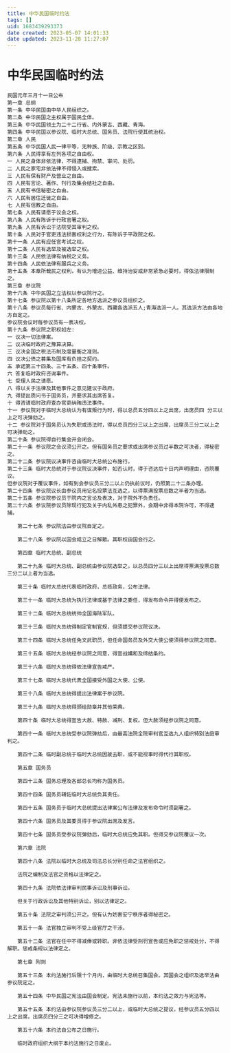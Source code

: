 ```yaml
---
title: 中华民国临时约法
tags: []
uid: 1683439293373
date created: 2023-05-07 14:01:33
date updated: 2023-11-28 11:27:07
---
```


# 中华民国临时约法

    民国元年三月十一日公布
    第一章 总纲
    第一条 中华民国由中华人民组织之。
    第二条 中华民国之主权属于国民全体。
    第三条 中华民国领土为二十二行省、内外蒙古、西藏、青海。
    第四条 中华民国以参议院、临时大总统、国务员、法院行使其统治权。
    第二章 人民
    第五条 中华民国人民一律平等，无种族、阶级、宗教之区别。
    第六条 人民得享有左列各项之自由权。
    一 人民之身体非依法律，不得逮捕、拘禁、审问、处罚。
    二 人民之家宅非依法律不得侵入或搜索。
    三 人民有保有财产及营业之自由。
    四 人民有言论、著作、刊行及集会结社之自由。
    五 人民有书信秘密之自由。
    六 人民有居住迁徙之自由。
    七 人民有信教之自由。
    第七条 人民有请愿于议会之权。
    第八条 人民有陈诉于行政官署之权。
    第九条 人民有诉讼于法院受其审判之权。
    第十条 人民对于官吏违法损害权利之行为，有陈诉于平政院之权。
    第十一条 人民有应任官考试之权。
    第十二条 人民有选举及被选举之权。
    第十三条 人民依法律有纳税之义务。
    第十四条 人民依法律有服兵之义务。
    第十五条 本章所载民之权利，有认为增进公益、维持治安或非常紧急必要时，得依法律限制之。
    第三章 参议院
    第十六条 中华民国之立法权以参议院行之。
    第十七条 参议院以第十八条所定各地方选派之参议员组织之。
    第十八条 参议员每行省、内蒙古、外蒙古、西藏各选派五人;青海选派一人。其选派方法由各地方自定之。
    参议院会议时每参议员有一表决权。
    第十九条 参议院之职权如左:
    一 议决一切法律案。
    二 议决临时政府之豫算决算。
    三 议决全国之税法币制及度量衡之准则。
    四 议决公债之募集及国库有负担之契约。
    五 承诺第三十四条、三十五条、四十条事件。
    六 答复临时政府咨询事件。
    七 受理人民之请愿。
    八 得以关于法律及其他事件之意见建议于政府。
    九 得提出质问书于国务员，并要求其出席答复。
    十 得咨请临时政府查办官吏纳贿违法事件。
    十一 参议院对于临时大总统认为有谋叛行为时，得以总员五分四以上之出席，出席员四 分三以上之可决弹劾之。
    十二 参议院对于国务员认为失职或违法时，得以总员四分三以上之出席，出席员三分二以上之可决弹劾之。
    第二十条 参议院得自行集会开会闭会。
    第二十一条 参议院之会议须公开之。但有国务员之要求或出席参议员过半数之可决者，得秘密之。
    第二十二条 参议院议决事件咨由临时大总统公布施行。
    第二十三条 临时大总统对于参议院议决事件，如否认时，得于咨达后十日内声明理由，咨院覆议。
    但参议院对于覆议事件，如有到会参议员三分二以上仍执前议时，仍照第二十二条办理。
    第二十四条 参议院议长由参议员用记名投票法互选之，以得票满投票总数之半者为当选。
    第二十五条 参议院参议员于院内之言论及表决，对于院外不负责任。
    第二十六条 参议院参议员除现行犯及关于内乱外患之犯罪外，会期中非得本院许可，不得逮捕。

    　　第二十七条 参议院法由参议院自定之。

    　　第二十八条 参议院以国会成立之日解散。其职权由国会行之。

    　　第四章 临时大总统、副总统

    　　第二十九条 临时大总统、副总统由参议院选举之。以总员四分三以上出席得票满投票总数三分二以上者为当选。

    　　第三十条 临时大总统代表临时政府，总揽政务，公布法律。

    　　第三十一条 临时大总统为执行法律或基于法律之委任，得发布命令并得使发布之。

    　　第三十二条 临时大总统统帅全国海陆军队。

    　　第三十三条 临时大总统得制定官制官规，但须提交参议院议决。

    　　第三十四条 临时大总统任免文武职员，但任命国务员及外交大使公使须得参议院之同意。

    　　第三十五条 临时大总统经参议院之同意，得宣战媾和及缔结条约。

    　　第三十六条 临时大总统得依法律宣告戒严。

    　　第三十七条 临时大总统代表全国接受外国之大使、公使。

    　　第三十八条 临时大总统得提出法律案于参议院。

    　　第三十九条 临时大总统得颁给勋章并其他荣典。

    　　第四十条 临时大总统得宣告大赦、特赦、减刑、复权。但大赦须经参议院之同意。

    　　第四十一条 临时大总统受参议院弹劾后，由最高法院全院审判官互选九人组织特别法庭审判之。

    　　第四十二条 临时副总统于临时大总统因故去职，或不能视事时得代行其职权。

    　　第五章 国务员

    　　第四十三条 国务总理及各部总长均称为国务员。

    　　第四十四条 国务员辅佐临时大总统负其责任。

    　　第四十五条 国务员于临时大总统提出法律案公布法律及发布命令时须副署之。

    　　第四十六条 国务员及其委员得于参议院出席及发言。

    　　第四十七条 国务员受参议院弹劾后，临时大总统应免其职。但得交参议院覆议一次。

    　　第六章 法院

    　　第四十八条 法院以临时大总统及司法总长分别任命之法官组织之。

    　　法院之编制及法官之资格以法律定之。

    　　第四十九条 法院依法律审判民事诉讼及刑事诉讼。

    　　但关于行政诉讼及其他特别诉讼，别以法律定之。

    　　第五十条 法院之审判须公开之。但有认为妨害安宁秩序者得秘密之。

    　　第五十一条 法官独立审判不受上级官厅之干涉。

    　　第五十二条 法官在任中不得减俸或转职。非依法律受刑罚宣告或应免职之惩戒处分，不得解职。惩戒条规以法律定之。

    　　第七章 附则

    　　第五十三条 本约法施行后限十个月内，由临时大总统召集国会。其国会之组织及选举法由参议院定之。

    　　第五十四条 中华民国之宪法由国会制定。宪法未施行以前，本约法之效力与宪法等。

    　　第五十五条 本约法由参议院参议员三分二以上，或临时大总统之提议，经参议员五分四以上之出席，出席员四分三之可决得增修之。

    　　第五十六条 本约法自公布之日施行。

    　　临时政府组织大纲于本约法施行之日废止。
